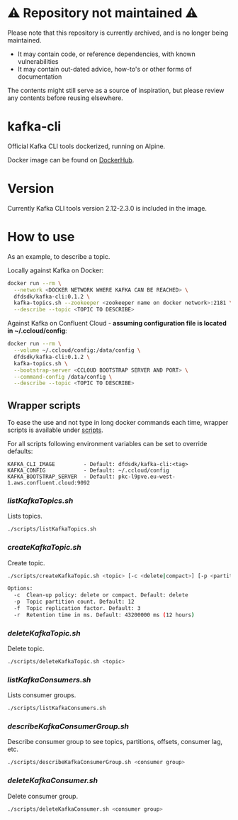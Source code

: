 # :warning: Repository not maintained :warning:

Please note that this repository is currently archived, and is no longer being maintained.

- It may contain code, or reference dependencies, with known vulnerabilities
- It may contain out-dated advice, how-to's or other forms of documentation

The contents might still serve as a source of inspiration, but please review any contents before reusing elsewhere.

# kafka-cli
Official Kafka CLI tools dockerized, running on Alpine.

Docker image can be found on [DockerHub](https://hub.docker.com/r/dfdsdk/kafka-cli).

# Version
Currently Kafka CLI tools version 2.12-2.3.0 is included in the image.

# How to use
As an example, to describe a topic.

Locally against Kafka on Docker:
```bash
docker run --rm \
  --network <DOCKER NETWORK WHERE KAFKA CAN BE REACHED> \
  dfdsdk/kafka-cli:0.1.2 \
  kafka-topics.sh --zookeeper <zookeeper name on docker network>:2181 \
  --describe --topic <TOPIC TO DESCRIBE>
```

Against Kafka on Confluent Cloud - **assuming configuration file is located in ~/.ccloud/config**:
```bash
docker run --rm \
  --volume ~/.ccloud/config:/data/config \
  dfdsdk/kafka-cli:0.1.2 \
  kafka-topics.sh \
  --bootstrap-server <CCLOUD BOOTSTRAP SERVER AND PORT> \
  --command-config /data/config \
  --describe --topic <TOPIC TO DESCRIBE>
```

## Wrapper scripts
To ease the use and not type in long docker commands each time, wrapper scripts is available under [scripts](https://github.com/dfds/kafka-cli/tree/master/scripts).

For all scripts following environment variables can be set to override defaults:
```
KAFKA_CLI_IMAGE         - Default: dfdsdk/kafka-cli:<tag>
KAFKA_CONFIG            - Default: ~/.ccloud/config
KAFKA_BOOTSTRAP_SERVER  - Default: pkc-l9pve.eu-west-1.aws.confluent.cloud:9092
```

### *listKafkaTopics.sh*
Lists topics.

```bash
./scripts/listKafkaTopics.sh
```

### *createKafkaTopic.sh*
Create topic.

```bash
./scripts/createKafkaTopic.sh <topic> [-c <delete|compact>] [-p <partitions>] [-f <replication factor>] [-r <retention in ms>]

Options:
  -c  Clean-up policy: delete or compact. Default: delete
  -p  Topic partition count. Default: 12
  -f  Topic replication factor. Default: 3
  -r  Retention time in ms. Default: 43200000 ms (12 hours)
```

### *deleteKafkaTopic.sh*
Delete topic.

```bash
./scripts/deleteKafkaTopic.sh <topic>
```

### *listKafkaConsumers.sh*
Lists consumer groups.

```bash
./scripts/listKafkaConsumers.sh
```

### *describeKafkaConsumerGroup.sh*
Describe consumer group to see topics, partitions, offsets, consumer lag, etc.

```bash
./scripts/describeKafkaConsumerGroup.sh <consumer group>
```

### *deleteKafkaConsumer.sh*
Delete consumer group.

```bash
./scripts/deleteKafkaConsumer.sh <consumer group>
```
